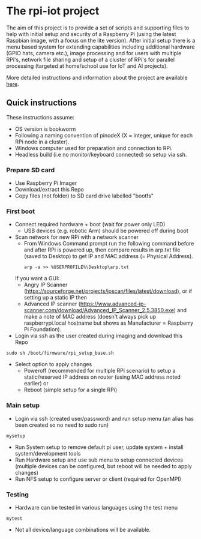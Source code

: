 # The rpi-iot project
The aim of this project is to provide a set of scripts and supporting files to help with initial setup and security of a Raspberry Pi (using the latest Raspbian image, with a focus on the lite version). After initial setup there is a menu based system for extending capabilities including additional hardware (GPIO hats, camera etc.), image processing and for users with multiple RPi's, network file sharing and setup of a cluster of RPi's for parallel processing (targeted at home/school use for IoT and AI projects).

More detailed instructions and information about the project are available [here](../../wiki/The-rpi-iot-project).

## Quick instructions
These instructions assume:
 - OS version is bookworm
 - Following a naming convention of pinodeX (X = integer, unique for each RPi node in a cluster).
 - Windows computer used for preparation and connection to RPi.
 - Headless build (i.e no monitor/keyboard connected) so setup via ssh.
### Prepare SD card
 - Use Raspberry Pi Imager
 - Download/extract this Repo
 - Copy files (not folder) to SD card drive labelled "bootfs"
### First boot
 - Connect required hardware + boot (wait for power only LED)
     - USB devices (e.g. robotic Arm) should be powered off during boot
 - Scan network for new RPi with a network scanner
     - From Windows Command prompt run the following command before and after RPi is powered up, then compare results in arp.txt file (saved to Desktop) to get IP and MAC address (= Physical Address).
        <pre><code>arp -a >> %USERPROFILE%\Desktop\arp.txt</code></pre>
    If you want a GUI:
     - Angry IP Scanner (https://sourceforge.net/projects/ipscan/files/latest/download), or if setting up a static IP then
     - Advanced IP scanner (https://www.advanced-ip-scanner.com/download/Advanced_IP_Scanner_2.5.3850.exe) and make a note of MAC address (doesn't always pick up raspberrypi.local hostname but shows as Manufacturer = Raspberry Pi Foundation).
 - Login via ssh as the user created during imaging and download this Repo
<pre><code>sudo sh /boot/firmware/rpi_setup_base.sh</code></pre>
  - Select option to apply changes
      - Poweroff (recommended for multiple RPi scenario) to setup a static/reserved IP address on router (using MAC address noted earlier) or
      - Reboot (simple setup for a single RPi)

### Main setup
 - Login via ssh (created user/password)  and run setup menu (an alias has been created so no need to sudo run)
<pre><code>mysetup</code></pre>
 - Run System setup to remove default pi user, update system + install system/development tools
 - Run Hardware setup and use sub menu to setup connected devices (multiple devices can be configured, but reboot will be needed to apply changes)
 - Run NFS setup to configure server or client (required for OpenMPI)

### Testing
 - Hardware can be tested in various languages using the test menu
 <pre><code>mytest</code></pre>
 - Not all device/language combinations will be available.
